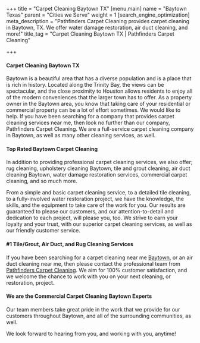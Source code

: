 +++
title = "Carpet Cleaning Baytown TX"
[menu.main]
name = "Baytown Texas"
parent = "Cities we Serve"
weight = 1
[search_engine_optimization]
meta_description = "Pathfinders Carpet Cleaning provides carpet cleaning in Baytown, TX. We offer water damage restoration, air duct cleaning, and more!"
title_tag = "Carpet Cleaning Baytown TX | Pathfinders Carpet Cleaning"

+++
#### Carpet Cleaning Baytown TX

Baytown is a beautiful area that has a diverse population and is a place that is rich in history. Located along the Trinity Bay, the views can be spectacular, and the close proximity to Houston allows residents to enjoy all of the modern conveniences that the larger town has to offer. As a property owner in the Baytown area, you know that taking care of your residential or commercial property can be a lot of effort sometimes. We would like to help. If you have been searching for a company that provides carpet cleaning services near me, then look no further than our company, Pathfinders Carpet Cleaning. We are a full-service carpet cleaning company in Baytown, as well as many other cleaning services, as well.

#### Top Rated Baytown Carpet Cleaning

In addition to providing professional carpet cleaning services, we also offer; rug cleaning, upholstery cleaning Baytown, tile and grout cleaning, air duct cleaning Baytown, water damage restoration services, commercial carpet cleaning, and so much more.

From a simple and basic carpet cleaning service, to a detailed tile cleaning, to a fully-involved water restoration project, we have the knowledge, the skills, and the equipment to take care of the work for you. Our results are guaranteed to please our customers, and our attention-to-detail and dedication to each project, will please you, too. We strive to earn your loyalty and your trust, with our superior carpet cleaning services, as well as our friendly customer service.

#### #1 Tile/Grout, Air Duct, and Rug Cleaning Services

If you have been searching for a carpet cleaning near me [Baytown](https://www.baytown.org/), or an air duct cleaning near me, then please contact the professional team from [Pathfinders Carpet Cleaning](https://www.pathfinderscarpetcleaning.com/). We aim for 100% customer satisfaction, and we welcome the chance to work with you on your next cleaning, or restoration, project.

#### We are the Commercial Carpet Cleaning Baytown Experts

Our team members take great pride in the work that we provide for our customers throughout Baytown, and all of the surrounding communities, as well.

We look forward to hearing from you, and working with you, anytime!

​